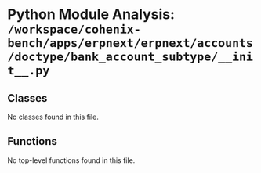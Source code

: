 # Python Module Analysis: `/workspace/cohenix-bench/apps/erpnext/erpnext/accounts/doctype/bank_account_subtype/__init__.py`

## Classes

No classes found in this file.


## Functions

No top-level functions found in this file.
